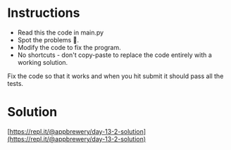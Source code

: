 # Instructions

- Read this the code in main.py
- Spot the problems 🐞. 
- Modify the code to fix the program. 
- No shortcuts - don't copy-paste to replace the code entirely with a working solution. 

Fix the code so that it works and when you hit submit it should pass all the tests.

# Solution

[https://repl.it/@appbrewery/day-13-2-solution](https://repl.it/@appbrewery/day-13-2-solution)